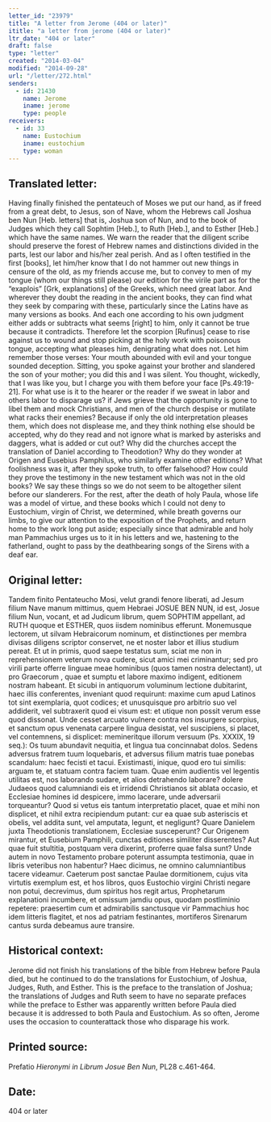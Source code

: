 ```yaml
---
letter_id: "23979"
title: "A letter from Jerome (404 or later)"
ititle: "a letter from jerome (404 or later)"
ltr_date: "404 or later"
draft: false
type: "letter"
created: "2014-03-04"
modified: "2014-09-28"
url: "/letter/272.html"
senders:
  - id: 21430
    name: Jerome
    iname: jerome
    type: people
receivers:
  - id: 33
    name: Eustochium
    iname: eustochium
    type: woman
---
```

<h2> Translated letter:</h2>Having finally finished the pentateuch of Moses we put our hand, as if freed from a great debt, to Jesus, son of Nave, whom the Hebrews call Joshua ben Nun [Heb. letters] that is, Joshua son of Nun, and to the book of Judges which they call Sophtim [Heb.], to Ruth [Heb.], and to Esther [Heb.] which have the same names.  We warn the reader that the diligent scribe should preserve the forest of Hebrew names and distinctions divided in the parts, lest our labor and his/her zeal perish.  And as I often testified in the first [books], let him/her know that I do not hammer out new things in censure of the old, as my friends accuse me, but to convey to men of my tongue (whom our things still please) our edition for the virile part as for the “exaplois” [Grk, explanations] of the Greeks, which need great labor.  And wherever they doubt the reading in the ancient books, they can find what they seek by comparing with these, particularly since the Latins have as many versions as books.  And each one according to his own judgment either adds or subtracts what seems [right] to him, only it cannot be true because it contradicts.  Therefore let the scorpion [Rufinus] cease to rise against us to wound and stop picking at the holy work with poisonous tongue, accepting what pleases him, denigrating what does not.  Let him remember those verses:
	Your mouth abounded with evil
	and your tongue sounded deception.
	Sitting, you spoke against your brother
	and slandered the son of your mother;
	you did this and I was silent.
	You thought, wickedly, that I was like you,
	but I charge you with them before your face [Ps.49:19-21].
For what use is it to the hearer or the reader if we sweat in labor and others labor to disparage us?  if Jews grieve that the opportunity is gone to libel them and mock Christians, and men of the church despise or mutilate what racks their enemies?  Because if only the old interpretation pleases them, which does not displease me, and they think nothing else should be accepted, why do they read and not ignore what is marked by asterisks and daggers, what is added or cut out?  Why did the churches accept the translation of Daniel according to Theodotion?  Why do they wonder at Origen and Eusebius Pamphilus, who similarly examine other editions?  What foolishness was it, after they spoke truth, to offer falsehood?  How could they prove the testimony in the new testament which was not in the old books?  We say these things so we do not seem to be altogether silent before our slanderers.
For the rest, after the death of holy Paula, whose life was a model of virtue, and these books which I could not deny to Eustochium, virgin of Christ, we determined, while breath governs our limbs, to give our attention to the exposition of the Prophets, and return home to the work long put aside; especially since that admirable and holy man Pammachius urges us to it in his letters and we, hastening to the fatherland, ought to pass by the deathbearing songs of the Sirens with a deaf ear.
<h2 class="mt-4"> Original letter:</h2>Tandem finito Pentateucho Mosi, velut grandi fenore liberati, ad Jesum filium Nave manum mittimus, quem Hebraei JOSUE BEN NUN, id est, Josue filium Nun, vocant, et ad Judicum librum, quem SOPHTIM appellant, ad RUTH quoque et ESTHER, quos iisdem nominibus efferunt. Monemusque lectorem, ut silvam Hebraicorum nominum, et distinctiones per membra divisas diligens scriptor conservet, ne et noster labor et illius studium pereat. Et ut in primis, quod saepe testatus sum, sciat me non in reprehensionem veterum nova cudere, sicut amici mei criminantur; sed pro virili parte offerre linguae meae hominibus (quos tamen nostra delectant), ut pro Graecorum , quae et sumptu et labore maximo indigent, editionem nostram habeant. Et sicubi in antiquorum voluminum lectione dubitarint, haec illis conferentes, inveniant quod requirunt: maxime cum apud Latinos tot sint exemplaria, quot codices; et unusquisque pro arbitrio suo vel addiderit, vel subtraxerit quod ei visum est: et utique non possit verum esse quod dissonat. Unde cesset arcuato vulnere contra nos insurgere scorpius, et sanctum opus venenata carpere lingua desistat, vel suscipiens, si placet, vel contemnens, si displicet: memineritque illorum versuum (Ps. XXXIX, 19 seq.): 
Os tuum abundavit nequitia,
   et lingua tua concinnabat dolos.
Sedens adversus fratrem tuum loquebaris,
   et adversus filium matris tuae ponebas scandalum:
   haec fecisti et tacui.
Existimasti, inique, quod ero tui similis:
   arguam te, et statuam contra faciem tuam.
Quae enim audientis vel legentis utilitas est, nos laborando sudare, et alios detrahendo laborare? dolere Judaeos quod calumniandi eis et irridendi Christianos sit ablata occasio, et Ecclesiae homines id despicere, immo lacerare, unde adversarii torqueantur? Quod si vetus eis tantum interpretatio placet, quae et mihi non displicet, et nihil extra recipiendum putant: cur ea quae sub asteriscis et obelis, vel addita sunt, vel amputata, legunt, et negligunt? Quare Danielem juxta Theodotionis translationem, Ecclesiae susceperunt? Cur Origenem mirantur, et Eusebium Pamphili, cunctas editiones similiter disserentes? Aut quae fuit stultitia, postquam vera dixerint, proferre quae falsa sunt? Unde autem in novo Testamento probare poterunt assumpta testimonia, quae in libris veteribus non habentur? Haec dicimus, ne omnino calumniantibus tacere videamur. Caeterum post sanctae Paulae dormitionem, cujus vita virtutis exemplum est, et hos libros, quos Eustochio virgini Christi negare non potui, decrevimus, dum spiritus hos regit artus, Prophetarum explanationi incumbere, et omissum jamdiu opus, quodam postliminio repetere: praesertim cum et admirabilis sanctusque vir Pammachius hoc idem litteris flagitet, et nos ad patriam festinantes, mortiferos Sirenarum cantus surda debeamus aure transire.
<h2 class="mt-4"> Historical context:</h2>Jerome did not finish his translations of the bible from Hebrew before Paula died, but he continued to do the translations for Eustochium, of Joshua, Judges, Ruth, and Esther.  This is the preface to the translation of Joshua; the translations of Judges and Ruth seem to have no separate prefaces while the preface to Esther was apparently written before Paula died because it is addressed to both Paula and Eustochium.  As so often, Jerome uses the occasion to counterattack those who disparage his work.
<h2 class="mt-4"> Printed source:</h2><p>Prefatio <em>Hieronymi in Librum Josue Ben Nun</em>, PL28 c.461-464.</p><h2 class="mt-4"> Date:</h2>404 or later